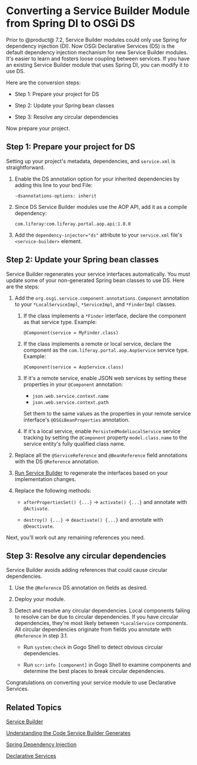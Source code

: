 # Converting a Service Builder Module from Spring DI to OSGi DS

Prior to @product@ 7.2, Service Builder modules could only use Spring for dependency
injection (DI). Now OSGi Declarative Services (DS) is the default dependency
injection mechanism for new Service Builder modules. It's easier to learn and
fosters loose coupling between services. If you have an existing Service Builder
module that uses Spring DI, you can modify it to use DS. 

Here are the conversion steps:

- Step 1: Prepare your project for DS 

- Step 2: Update your Spring bean classes 

- Step 3: Resolve any circular dependencies 

Now prepare your project. 

## Step 1: Prepare your project for DS 

Setting up your project's metadata, dependencies, and `service.xml` is
straightforward. 

1.  Enable the DS annotation option for your inherited dependencies by adding 
    this line to your bnd File:

        -dsannotations-options: inherit
    
2.  Since DS Service Builder modules use the AOP API, add it as a compile 
    dependency: 

        com.liferay:com.liferay.portal.aop.api:1.0.0

3.  Add the `dependency-injector="ds"` attribute to your `service.xml` file's 
    `<service-builder>` element. 

## Step 2: Update your Spring bean classes

Service Builder regenerates your service interfaces automatically. You must
update some of your non-generated Spring bean classes to use DS. Here are the
steps: 

1.  Add the `org.osgi.service.component.annotations.Component` annotation to your `*LocalServiceImpl`, `*ServiceImpl`, and `*FinderImpl` classes. 

    1.  If the class implements a `*Finder` interface, declare the component as 
        that service type. Example: 

            @Component(service = MyFinder.class) 
    
    2.  If the class implements a remote or local service, declare the component
        as the `com.liferay.portal.aop.AopService` service type. Example:

            @Component(service = AopService.class)

    3.  If it's a remote service, enable JSON web services by setting these 
        properties in your `@Component` annotation:

        -   `json.web.service.context.name`
        -   `json.web.service.context.path`
    
        Set them to the same values as the properties in your remote service
        interface's `@OSGiBeanProperties` annotation. 
    
    4.  If it's a local service, enable `PersistedModelLocalService` service 
        tracking by setting the `@Component` property `model.class.name` to the
        service entity's fully qualified class name. 

2.  Replace all the `@ServiceReference` and `@BeanReference` field annotations 
    with the DS `@Reference` annotation. 
    
3.  [Run Service Builder](/developer/frameworks/-/knowledge_base/7-2/running-service-builder)
    to regenerate the interfaces based on your implementation changes. 

4.  Replace the following methods:

    -   `afterPropertiesSet() {...}` &rarr; `activate() {...}` and annotate with
        `@Activate`.

    -   `destroy() {...}` &rarr; `deactivate() {...}` and annotate with 
        `@Deactivate`. 

Next, you'll work out any remaining references you need. 

## Step 3: Resolve any circular dependencies

Service Builder avoids adding references that could cause circular
dependencies.
    
1.  Use the `@Reference` DS annotation on fields as desired. 

2.  Deploy your module. 

3.  Detect and resolve any circular dependencies. Local components failing to 
    resolve can be due to circular dependencies. If you have circular
    dependencies, they're most likely between `*LocalService` components. All
    circular dependencies originate from fields you annotate with `@Reference`
    in step 3.1. 

    -   Run `system:check` in Gogo Shell to detect obvious circular dependencies.
    
    -   Run `scr:info [component]` in Gogo Shell to examine components and determine the best places to break circular dependencies. 

Congratulations on converting your service module to use Declarative Services. 

## Related Topics 

[Service Builder](/developer/frameworks/-/knowledge_base/7-2/service-builder)

[Understanding the Code Service Builder Generates](/developer/frameworks/-/knowledge_base/7-2/understanding-the-code-generated-by-service-builder)

[Spring Dependency Injection](/developer/frameworks/-/knowledge_base/7-2/spring-dependency-injection)

[Declarative Services](/developer/frameworks/-/knowledge_base/7-2/declarative-services)

